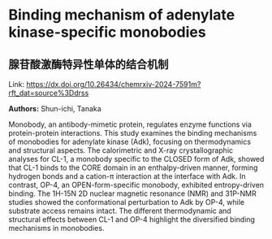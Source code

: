 # Binding mechanism of adenylate kinase-specific monobodies

## 腺苷酸激酶特异性单体的结合机制

Link: https://dx.doi.org/10.26434/chemrxiv-2024-7591m?rft_dat=source%3Ddrss

**Authors:** Shun-ichi, Tanaka

Monobody, an antibody-mimetic protein, regulates enzyme functions via protein-protein interactions. This study examines the binding mechanisms of monobodies for adenylate kinase (Adk), focusing on thermodynamics and structural aspects. The calorimetric and X-ray crystallographic analyses for CL-1, a monobody specific to the CLOSED form of Adk, showed that CL-1 binds to the CORE domain in an enthalpy-driven manner, forming hydrogen bonds and a cation-π interaction at the interface with Adk. In contrast, OP-4, an OPEN-form-specific monobody, exhibited entropy-driven binding. The 1H-15N 2D nuclear magnetic resonance (NMR) and 31P-NMR studies showed the conformational perturbation to Adk by OP-4, while substrate access remains intact. The different thermodynamic and structural effects between CL-1 and OP-4 highlight the diversified binding mechanisms in monobodies.


